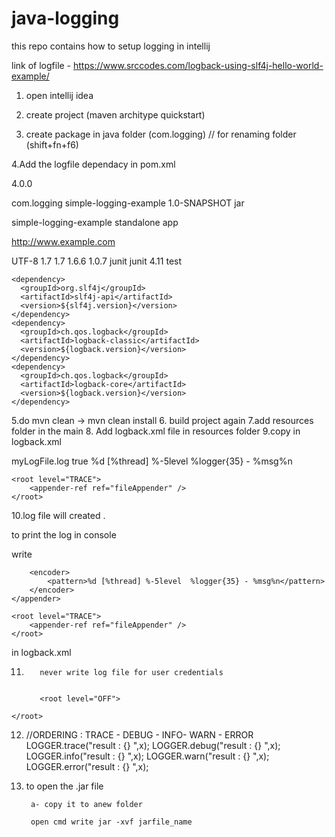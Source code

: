 # java-logging
this repo contains how to setup logging in intellij 


link of logfile - https://www.srccodes.com/logback-using-slf4j-hello-world-example/

1. open intellij idea 

2. create project (maven architype quickstart) 

3. create package in java folder (com.logging)  //  for renaming folder (shift+fn+f6)

4.Add the logfile dependacy in pom.xml



<?xml version="1.0" encoding="UTF-8"?>

<project xmlns="http://maven.apache.org/POM/4.0.0" xmlns:xsi="http://www.w3.org/2001/XMLSchema-instance"
         xsi:schemaLocation="http://maven.apache.org/POM/4.0.0 http://maven.apache.org/xsd/maven-4.0.0.xsd">
  <modelVersion>4.0.0</modelVersion>

  <groupId>com.logging</groupId>
  <artifactId>simple-logging-example</artifactId>
  <version>1.0-SNAPSHOT</version>
  <packaging>jar</packaging>


  <name>simple-logging-example standalone app</name>
  <!-- FIXME change it to the project's website JAR, WAR, EAR -->
  <url>http://www.example.com</url>

  <properties>
    <project.build.sourceEncoding>UTF-8</project.build.sourceEncoding>
    <maven.compiler.source>1.7</maven.compiler.source>
    <maven.compiler.target>1.7</maven.compiler.target>
    <slf4j.version>1.6.6</slf4j.version>
    <logback.version>1.0.7</logback.version>
  </properties>

  <dependencies>
    <dependency>
      <groupId>junit</groupId>
      <artifactId>junit</artifactId>
      <version>4.11</version>
      <scope>test</scope>
    </dependency>

    <dependency>
      <groupId>org.slf4j</groupId>
      <artifactId>slf4j-api</artifactId>
      <version>${slf4j.version}</version>
    </dependency>
    <dependency>
      <groupId>ch.qos.logback</groupId>
      <artifactId>logback-classic</artifactId>
      <version>${logback.version}</version>
    </dependency>
    <dependency>
      <groupId>ch.qos.logback</groupId>
      <artifactId>logback-core</artifactId>
      <version>${logback.version}</version>
    </dependency>
  </dependencies>



5.do mvn clean -> mvn clean install 
6. build project again
7.add resources folder in the main 
8. Add logback.xml file in resources folder 
9.copy in logback.xml


<?xml version="1.0" encoding="UTF-8"?>
<configuration>
    <appender name="fileAppender" class="ch.qos.logback.core.FileAppender">
        <file>myLogFile.log</file>
        <append>true</append>
        <encoder>
            <pattern>%d [%thread] %-5level  %logger{35} - %msg%n</pattern>
        </encoder>
    </appender>

    <root level="TRACE">
        <appender-ref ref="fileAppender" />
    </root>
</configuration>


10.log file will created .


to print the log in console 

write 

<?xml version="1.0" encoding="UTF-8"?>
<configuration>
    <appender name="fileAppender" class="ch.qos.logback.core.ConsoleAppender">

        <encoder>
            <pattern>%d [%thread] %-5level  %logger{35} - %msg%n</pattern>
        </encoder>
    </appender>

    <root level="TRACE">
        <appender-ref ref="fileAppender" />
    </root>
</configuration>

in logback.xml
         
         
         
 11.        never write log file for user credentials 
         
         
            <root level="OFF">
        <appender-ref ref="fileAppender" />
        <appender-ref ref="ConsoleAppender"/>
    </root>
         
         
12.  //ORDERING : TRACE - DEBUG - INFO- WARN - ERROR
            LOGGER.trace("result : {} ",x);
            LOGGER.debug("result : {} ",x);
            LOGGER.info("result : {} ",x);
            LOGGER.warn("result : {} ",x);
            LOGGER.error("result : {} ",x);
         
         
11. to open the .jar file 
         
         a- copy it to anew folder 
         
         open cmd write jar -xvf jarfile_name
         
